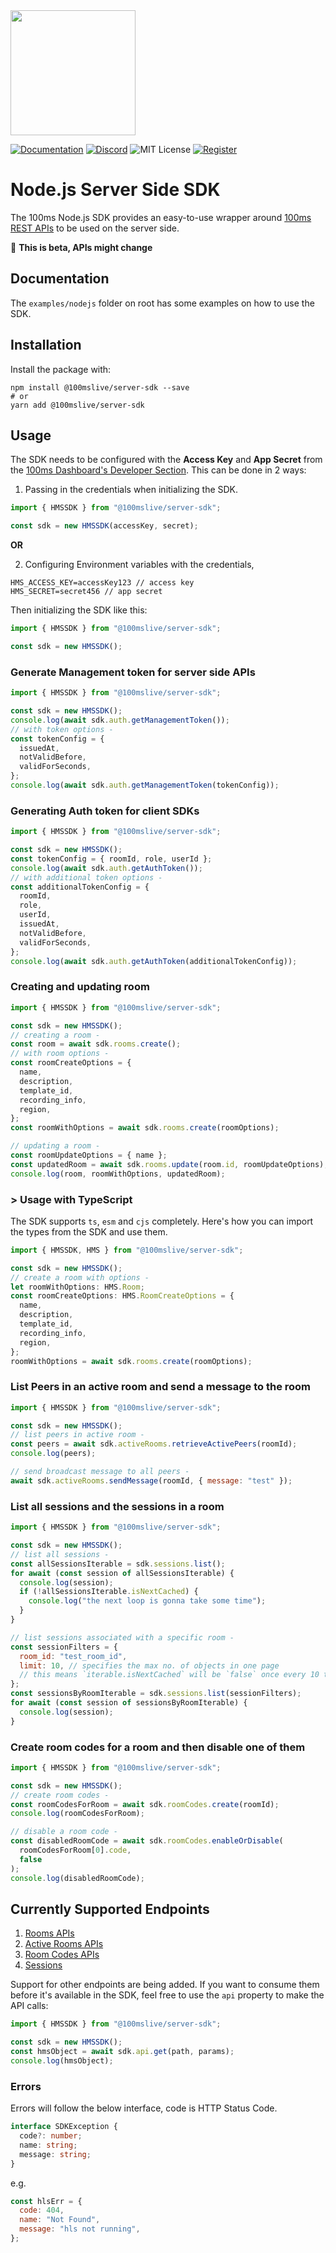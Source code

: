 <a href="https://100ms.live/">
  <img src="https://user-images.githubusercontent.com/93931528/205858417-8c0a0d1b-2d46-4710-9316-7418092fd3d6.svg" width="200" />
</a>

[![Documentation](https://img.shields.io/badge/Read-Documentation-blue)](https://www.100ms.live/docs/server-side/v2/introduction/basics)
[![Discord](https://img.shields.io/discord/843749923060711464?label=Join%20on%20Discord)](https://100ms.live/discord)
![MIT License](https://img.shields.io/badge/license-MIT-blue)
[![Register](https://img.shields.io/badge/Contact-Know%20More-blue)](https://dashboard.100ms.live/register)

# Node.js Server Side SDK
The 100ms Node.js SDK provides an easy-to-use wrapper around [100ms REST APIs](https://www.100ms.live/docs/server-side/v2/introduction/request-and-response) to be used on the server side.

🔧 **This is beta, APIs might change**

## Documentation

The `examples/nodejs` folder on root has some examples on how to use the SDK.

## Installation
Install the package with:

```
npm install @100mslive/server-sdk --save
# or
yarn add @100mslive/server-sdk
```

## Usage

The SDK needs to be configured with the **Access Key** and **App Secret** from the [100ms Dashboard's Developer Section](https://dashboard.100ms.live/developer). This can be done in 2 ways:
1. Passing in the credentials when initializing the SDK.
```js
import { HMSSDK } from "@100mslive/server-sdk";

const sdk = new HMSSDK(accessKey, secret);
```

**OR**

2. Configuring Environment variables with the credentials,
```
HMS_ACCESS_KEY=accessKey123 // access key
HMS_SECRET=secret456 // app secret
```
Then initializing the SDK like this:
```js
import { HMSSDK } from "@100mslive/server-sdk";

const sdk = new HMSSDK();
```

### Generate Management token for server side APIs

```js
import { HMSSDK } from "@100mslive/server-sdk";

const sdk = new HMSSDK();
console.log(await sdk.auth.getManagementToken());
// with token options -
const tokenConfig = {
  issuedAt,
  notValidBefore,
  validForSeconds,
};
console.log(await sdk.auth.getManagementToken(tokenConfig));
```

### Generating Auth token for client SDKs

```js
import { HMSSDK } from "@100mslive/server-sdk";

const sdk = new HMSSDK();
const tokenConfig = { roomId, role, userId };
console.log(await sdk.auth.getAuthToken());
// with additional token options -
const additionalTokenConfig = {
  roomId,
  role,
  userId,
  issuedAt,
  notValidBefore,
  validForSeconds,
};
console.log(await sdk.auth.getAuthToken(additionalTokenConfig));
```

### Creating and updating room

```js
import { HMSSDK } from "@100mslive/server-sdk";

const sdk = new HMSSDK();
// creating a room -
const room = await sdk.rooms.create();
// with room options -
const roomCreateOptions = {
  name,
  description,
  template_id,
  recording_info,
  region,
};
const roomWithOptions = await sdk.rooms.create(roomOptions);

// updating a room -
const roomUpdateOptions = { name };
const updatedRoom = await sdk.rooms.update(room.id, roomUpdateOptions);
console.log(room, roomWithOptions, updatedRoom);
```

### > Usage with TypeScript
The SDK supports `ts`, `esm` and `cjs` completely. Here's how you can import the types from the SDK and use them.
```ts
import { HMSSDK, HMS } from "@100mslive/server-sdk";

const sdk = new HMSSDK();
// create a room with options -
let roomWithOptions: HMS.Room;
const roomCreateOptions: HMS.RoomCreateOptions = {
  name,
  description,
  template_id,
  recording_info,
  region,
};
roomWithOptions = await sdk.rooms.create(roomOptions);
```

### List Peers in an active room and send a message to the room

```js
import { HMSSDK } from "@100mslive/server-sdk";

const sdk = new HMSSDK();
// list peers in active room -
const peers = await sdk.activeRooms.retrieveActivePeers(roomId);
console.log(peers);

// send broadcast message to all peers -
await sdk.activeRooms.sendMessage(roomId, { message: "test" });
```

### List all sessions and the sessions in a room

```js
import { HMSSDK } from "@100mslive/server-sdk";

const sdk = new HMSSDK();
// list all sessions -
const allSessionsIterable = sdk.sessions.list();
for await (const session of allSessionsIterable) {
  console.log(session);
  if (!allSessionsIterable.isNextCached) {
    console.log("the next loop is gonna take some time");
  }
}

// list sessions associated with a specific room -
const sessionFilters = {
  room_id: "test_room_id",
  limit: 10, // specifies the max no. of objects in one page
  // this means `iterable.isNextCached` will be `false` once every 10 times
};
const sessionsByRoomIterable = sdk.sessions.list(sessionFilters);
for await (const session of sessionsByRoomIterable) {
  console.log(session);
}
```

### Create room codes for a room and then disable one of them
```js
import { HMSSDK } from "@100mslive/server-sdk";

const sdk = new HMSSDK();
// create room codes -
const roomCodesForRoom = await sdk.roomCodes.create(roomId);
console.log(roomCodesForRoom);

// disable a room code -
const disabledRoomCode = await sdk.roomCodes.enableOrDisable(
  roomCodesForRoom[0].code,
  false
);
console.log(disabledRoomCode);
```
## Currently Supported Endpoints
1. [Rooms APIs](https://www.100ms.live/docs/server-side/v2/api-reference/Rooms/object)
2. [Active Rooms APIs](https://www.100ms.live/docs/server-side/v2/api-reference/active-rooms/object)
3. [Room Codes APIs](https://www.100ms.live/docs/server-side/v2/api-reference/room-codes/room-code-object)
4. [Sessions](https://www.100ms.live/docs/server-side/v2/api-reference/Sessions/object)

Support for other endpoints are being added. If you want to consume them before it's available in the SDK, feel free to use the `api` property to make the API calls:
```js
import { HMSSDK } from "@100mslive/server-sdk";

const sdk = new HMSSDK();
const hmsObject = await sdk.api.get(path, params);
console.log(hmsObject);
```

### Errors

Errors will follow the below interface, code is HTTP Status Code.

```ts
interface SDKException {
  code?: number;
  name: string;
  message: string;
}
```

e.g.

```js
const hlsErr = {
  code: 404,
  name: "Not Found",
  message: "hls not running",
};
```
